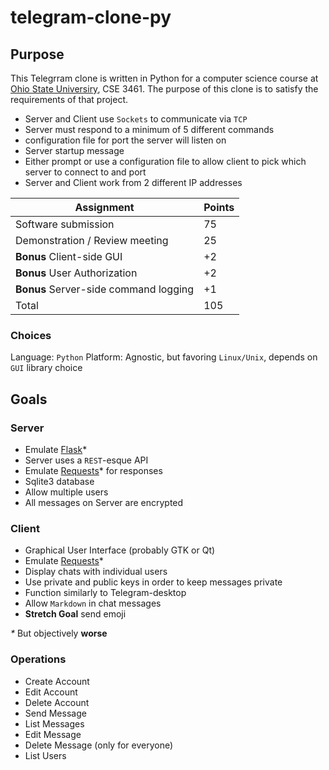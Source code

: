 # telegram-clone-py

## Purpose

This Telegrram clone is written in Python for a computer science course at [Ohio
State Universiry](https://www.osu.edu/), CSE 3461. The purpose of
this clone is to satisfy the requirements of that project.

- Server and Client use `Sockets` to communicate via `TCP`
- Server must respond to a minimum of 5 different commands
- configuration file for port the server will listen on
- Server startup message
- Either prompt or use a configuration file to allow client to pick which server
  to connect to and port
- Server and Client work from 2 different IP addresses

| Assignment                            | Points |
| ------------------------------------- | ------ |
| Software submission                   | 75     |
| Demonstration / Review meeting        | 25     |
| **Bonus** Client-side GUI             | +2     |
| **Bonus** User Authorization          | +2     |
| **Bonus** Server-side command logging | +1     |
| Total                                 | 105    |

### Choices

Language: `Python`
Platform: Agnostic, but favoring `Linux/Unix`, depends on `GUI` library choice

## Goals

### Server

- Emulate [Flask](https://flask.palletsprojects.com/en/1.1.x/)\*
- Server uses a `REST`-esque API
- Emulate [Requests](https://2.python-requests.org/en/master/)\* for responses
- Sqlite3 database
- Allow multiple users
- All messages on Server are encrypted

### Client

- Graphical User Interface (probably GTK or Qt)
- Emulate [Requests](https://2.python-requests.org/en/master/)\*
- Display chats with individual users
- Use private and public keys in order to keep messages private
- Function similarly to Telegram-desktop
- Allow `Markdown` in chat messages
- **Stretch Goal** send emoji

_\*_ But objectively **worse**

### Operations

- Create Account
- Edit Account
- Delete Account
- Send Message
- List Messages
- Edit Message
- Delete Message (only for everyone)
- List Users
